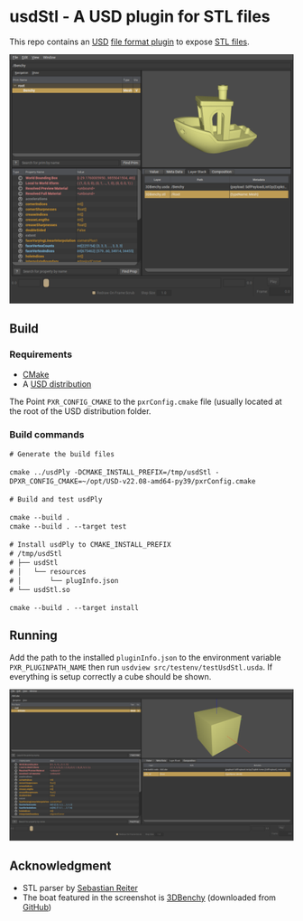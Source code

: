# usdStl - A USD plugin for STL files

This repo contains an [USD](https://openusd.org) [file format plugin](https://graphics.pixar.com/usd/release/api/sdf_page_front.html#sdf_fileFormatPlugin) to expose [STL files](https://en.wikipedia.org/wiki/STL_(file_format)).

![3DBenchy in usdview](doc/3DBenchy.png "3DBenchy in usdview")

## Build

### Requirements

- [CMake](https://cmake.org/)
- A [USD distribution](https://developer.nvidia.com/usd#bin)

The Point `PXR_CONFIG_CMAKE` to the `pxrConfig.cmake` file (usually located at the root of the USD distribution folder.

### Build commands

```
# Generate the build files

cmake ../usdPly -DCMAKE_INSTALL_PREFIX=/tmp/usdStl -DPXR_CONFIG_CMAKE=~/opt/USD-v22.08-amd64-py39/pxrConfig.cmake

# Build and test usdPly

cmake --build .
cmake --build . --target test

# Install usdPly to CMAKE_INSTALL_PREFIX
# /tmp/usdStl
# ├── usdStl
# │   └── resources
# │       └── plugInfo.json
# └── usdStl.so

cmake --build . --target install
```

## Running

Add the path to the installed `pluginInfo.json` to the environment variable `PXR_PLUGINPATH_NAME` then run `usdview src/testenv/testUsdStl.usda`. If everything is setup correctly a cube should be shown.

![An STL cube in usdview](doc/cube.png "An STL cube in usdview")

## Acknowledgment

- STL parser by [Sebastian Reiter](https://github.com/sreiter/stl_reader)
- The boat featured in the screenshot is [3DBenchy](https://www.3dbenchy.com/) (downloaded from [GitHub](https://github.com/CreativeTools/3DBenchy/))
